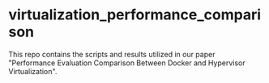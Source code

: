 # virtualization_performance_comparison
This repo contains the scripts and results utilized in our paper "Performance Evaluation Comparison Between Docker and Hypervisor Virtualization".
